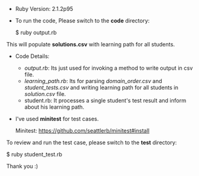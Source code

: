 - Ruby Version: 2.1.2p95

- To run the code, Please switch to the **code** directory:

    $ ruby output.rb

 This will populate **solutions.csv** with learning path for all students.

- Code Details:
  - *output.rb*: Its just used for invoking a method to write output in csv file.
  - *learning_path.rb*: Its for parsing *domain_order.csv* and *student_tests.csv* and writing learning path for all students in *solution.csv* file.
  - student.rb: It processes a single student's test result and inform about his learning path.
    
- I've used **minitest** for test cases. 

  Minitest: https://github.com/seattlerb/minitest#install
 
 To review and run the test case, please switch to the **test** directory:
 
 $ ruby student_test.rb

 Thank you :)